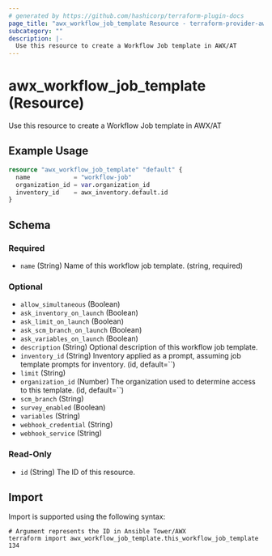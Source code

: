 ```yaml
---
# generated by https://github.com/hashicorp/terraform-plugin-docs
page_title: "awx_workflow_job_template Resource - terraform-provider-awx"
subcategory: ""
description: |-
  Use this resource to create a Workflow Job template in AWX/AT
---
```


# awx_workflow_job_template (Resource)

Use this resource to create a Workflow Job template in AWX/AT

## Example Usage

```terraform
resource "awx_workflow_job_template" "default" {
  name            = "workflow-job"
  organization_id = var.organization_id
  inventory_id    = awx_inventory.default.id
}
```

<!-- schema generated by tfplugindocs -->
## Schema

### Required

- `name` (String) Name of this workflow job template. (string, required)

### Optional

- `allow_simultaneous` (Boolean)
- `ask_inventory_on_launch` (Boolean)
- `ask_limit_on_launch` (Boolean)
- `ask_scm_branch_on_launch` (Boolean)
- `ask_variables_on_launch` (Boolean)
- `description` (String) Optional description of this workflow job template.
- `inventory_id` (String) Inventory applied as a prompt, assuming job template prompts for inventory. (id, default=``)
- `limit` (String)
- `organization_id` (Number) The organization used to determine access to this template. (id, default=``)
- `scm_branch` (String)
- `survey_enabled` (Boolean)
- `variables` (String)
- `webhook_credential` (String)
- `webhook_service` (String)

### Read-Only

- `id` (String) The ID of this resource.

## Import

Import is supported using the following syntax:

```shell
# Argument represents the ID in Ansible Tower/AWX
terraform import awx_workflow_job_template.this_workflow_job_template 134
```
